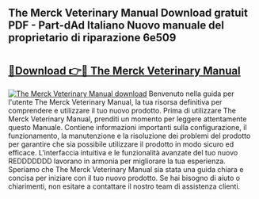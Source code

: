 ## The Merck Veterinary Manual Download gratuit PDF - Part-dAd Italiano Nuovo manuale del proprietario di riparazione 6e509

# <h2><a href="http://dfb46j.blite.top/?on=The+Merck+Veterinary+Manual">🔗Download 👉🔴 The Merck Veterinary Manual</a></h2>

[![The Merck Veterinary Manual download](https://i.imgur.com/lujVjoI.png)](http://dfb46j.blite.top/?on=The+Merck+Veterinary+Manual)
Benvenuto nella guida per l'utente The Merck Veterinary Manual, la tua risorsa definitiva per comprendere e utilizzare il tuo nuovo prodotto. Prima di utilizzare The Merck Veterinary Manual, prenditi un momento per leggere attentamente questo Manuale. Contiene informazioni importanti sulla configurazione, il funzionamento, la manutenzione e la risoluzione dei problemi del prodotto per garantire che sia possibile utilizzare il prodotto in modo sicuro ed efficace. L'interfaccia intuitiva e le funzionalità avanzate del tuo nuovo REDDDDDDD lavorano in armonia per migliorare la tua esperienza. Speriamo che The Merck Veterinary Manual sia stata una guida chiara e concisa per iniziare con il tuo nuovo prodotto. Se hai bisogno di aiuto o chiarimenti, non esitare a contattare il nostro team di assistenza clienti.
